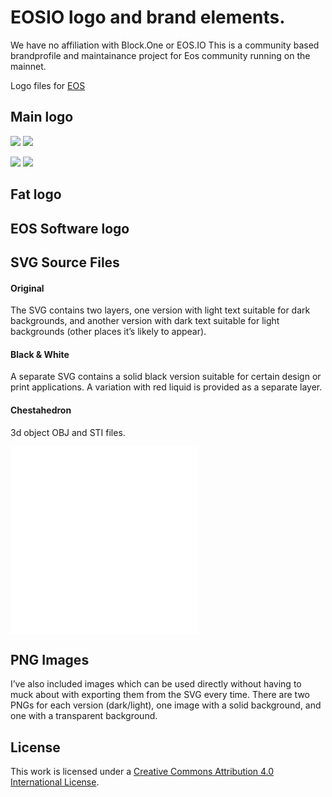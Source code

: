 EOSIO logo and brand elements.
===========
We have no affiliation with Block.One or EOS.IO
This is a community based brandprofile and maintainance project
for Eos community running on the mainnet.


Logo files for [EOS](http://eos.io)

## Main logo

![](/logo/Chestahedron-Black.svg)
![](/logo/Chestahedron-White.svg)

![](/logo/Chestahedron-Fat-Black.svg)
![](/logo/Chestahedron-Fat-White.svg)

## Fat logo
## EOS Software logo
## SVG Source Files

#### Original

The SVG contains two layers, one version with light text suitable for dark backgrounds,
and another version with dark text suitable for light backgrounds (other places it’s likely to appear).

#### Black & White

A separate SVG contains a solid black version suitable for certain design or print applications. A variation with red liquid is provided as a separate layer.

#### Chestahedron
3d object OBJ and STI files.

![](/3d/chestahedron.obj)
![](/3d/chestahedron.stl)

## PNG Images

I’ve also included images which can be used directly without having to muck about
with exporting them from the SVG every time. There are two PNGs for each version (dark/light),
one image with a solid background, and one with a transparent background.

## License

This work is licensed under a [Creative Commons Attribution 4.0 International License](http://choosealicense.com/licenses/cc-by-4.0/).